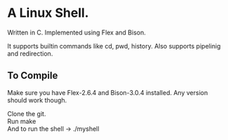 # A Linux Shell. 

Written in C. Implemented using Flex and Bison.

It supports builtin commands like cd, pwd, history. Also supports pipelinig and redirection.


## To Compile

Make sure you have Flex-2.6.4 and Bison-3.0.4 installed. Any version should work though.

Clone the git.  
Run make  
And to run the shell -> ./myshell
